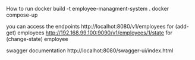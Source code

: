 How to run 
docker build -t employee-managment-system .
docker compose-up

you can access the endpoints
http://localhot:8080/v1/employees  for (add-get) employees
http://192.168.99.100:9090/v1/employees/1/state for (change-state) employee
 
swagger documentation
http://localhot:8080/swagger-ui/index.html